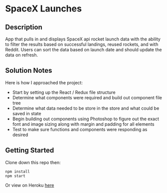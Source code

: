 # SpaceX Launches

## Description

App that pulls in and displays SpaceX api rocket launch data with the ability to filter the results based on successful landings, reused rockets, and with Reddit. Users can sort the data based on launch date and should update the data on refresh. 

## Solution Notes

Here is how I approached the project:

- Start by setting up the React / Redux file structure
- Determine what components were required and build out component file tree
- Determine what data needed to be store in the store and what could be saved in state
- Begin building out components using Photoshop to figure out the exact font and image sizing along with margin and padding for all elements
- Test to make sure functions and components were responding as desired

## Getting Started

Clone down this repo then:

```
npm install
npm start
```

Or view on Heroku [here](https://spacex-launches.herokuapp.com/)

